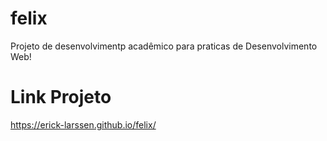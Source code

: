 # felix
Projeto de desenvolvimentp acadêmico para praticas de Desenvolvimento Web!

# Link Projeto
https://erick-larssen.github.io/felix/
